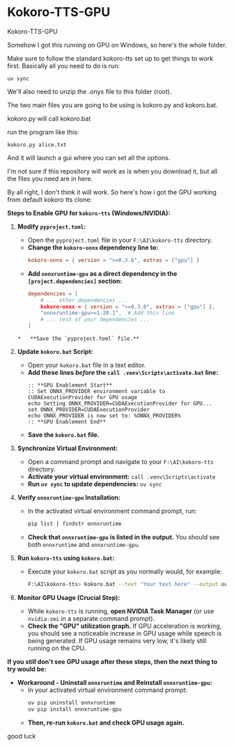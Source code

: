 # Kokoro-TTS-GPU
 Kokoro-TTS-GPU


Somehow I got this running on GPU on Windows, so here's the whole folder.

Make sure to follow the standard kokoro-tts set up to get things to work first. Basically all you need to do is run:

    uv sync

We'll also need to unzip the .onyx file to this folder (root).


The two main files you are going to be using is kokoro.py and kokoro.bat. 

kokoro.py will call kokoro.bat

run the program like this:

    kokoro.py alice.txt

And it will launch a gui where you can set all the options.

I'm not sure if this repository will work as is when you download it, but all the files you need are in here.

By all right, I don't think it will work. So here's how i got the GPU working from default kokoro tts clone:

**Steps to Enable GPU for `kokoro-tts` (Windows/NVIDIA):**

1.  **Modify `pyproject.toml`:**
    *   Open the `pyproject.toml` file in your `F:\AI\kokoro-tts` directory.
    *   **Change the `kokoro-onnx` dependency line to:**
        ```toml
        kokoro-onnx = { version = ">=0.3.6", extras = ["gpu"] }
        ```
    *   **Add `onnxruntime-gpu` as a direct dependency in the `[project.dependencies]` section:**
        ```toml
        dependencies = [
            # ... other dependencies ...
            kokoro-onnx = { version = ">=0.3.6", extras = ["gpu"] },
            "onnxruntime-gpu>=1.20.1",  # Add this line
            # ... rest of your dependencies ...
        ]
    ```
    *   **Save the `pyproject.toml` file.**

2.  **Update `kokoro.bat` Script:**
    *   Open your `kokoro.bat` file in a text editor.
    *   **Add these lines *before* the `call .venv\Scripts\activate.bat` line:**
        ```batch
        :: **GPU Enablement Start**
        :: Set ONNX_PROVIDER environment variable to CUDAExecutionProvider for GPU usage
        echo Setting ONNX_PROVIDER=CUDAExecutionProvider for GPU...
        set ONNX_PROVIDER=CUDAExecutionProvider
        echo ONNX_PROVIDER is now set to: %ONNX_PROVIDER%
        :: **GPU Enablement End**
        ```
    *   **Save the `kokoro.bat` file.**

3.  **Synchronize Virtual Environment:**
    *   Open a command prompt and navigate to your `F:\AI\kokoro-tts` directory.
    *   **Activate your virtual environment:** `call .venv\Scripts\activate`
    *   **Run `uv sync` to update dependencies:** `uv sync`

4.  **Verify `onnxruntime-gpu` Installation:**
    *   In the activated virtual environment command prompt, run:
        ```bash
        pip list | findstr onnxruntime
        ```
    *   **Check that `onnxruntime-gpu` is listed in the output.** You should see both `onnxruntime` and `onnxruntime-gpu`.

5.  **Run `kokoro-tts` using `kokoro.bat`:**
    *   Execute your `kokoro.bat` script as you normally would, for example:
        ```bash
        F:\AI\kokoro-tts> kokoro.bat --text "Your text here" --output output_gpu.wav
        ```

6.  **Monitor GPU Usage (Crucial Step):**
    *   While `kokoro-tts` is running, **open NVIDIA Task Manager** (or use `nvidia-smi` in a separate command prompt).
    *   **Check the "GPU" utilization graph.**  If GPU acceleration is working, you should see a noticeable increase in GPU usage while speech is being generated. If GPU usage remains very low, it's likely still running on the CPU.

**If you *still* don't see GPU usage after these steps, then the next thing to try would be:**

*   **Workaround - Uninstall `onnxruntime` and Reinstall `onnxruntime-gpu`:**
    *   In your activated virtual environment command prompt:
        ```bash
        uv pip uninstall onnxruntime
        uv pip install onnxruntime-gpu
        ```
    *   **Then, re-run `kokoro.bat` and check GPU usage again.**


good luck